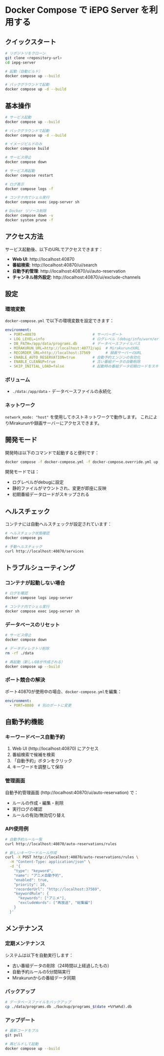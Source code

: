# Docker Compose で iEPG Server を利用する

## クイックスタート

```bash
# リポジトリをクローン
git clone <repository-url>
cd iepg-server

# 起動（自動ビルド）
docker compose up --build

# バックグラウンドで起動
docker compose up -d --build
```

## 基本操作

```bash
# サービス起動
docker compose up --build

# バックグラウンドで起動
docker compose up -d --build

# イメージビルドのみ
docker compose build

# サービス停止
docker compose down

# サービス再起動
docker compose restart

# ログ表示
docker compose logs -f

# コンテナ内でシェル実行
docker compose exec iepg-server sh

# Docker リソース削除
docker compose down -v
docker system prune -f
```

## アクセス方法

サービス起動後、以下のURLでアクセスできます：

- **Web UI**: http://localhost:40870
- **番組検索**: http://localhost:40870/ui/search
- **自動予約管理**: http://localhost:40870/ui/auto-reservation
- **チャンネル除外設定**: http://localhost:40870/ui/exclude-channels

## 設定

### 環境変数

`docker-compose.yml` で以下の環境変数を設定できます：

```yaml
environment:
  - PORT=40870                          # サーバーポート
  - LOG_LEVEL=info                      # ログレベル (debug/info/warn/error)
  - DB_PATH=/app/data/programs.db       # データベースファイルパス
  - MIRAKURUN_URL=http://localhost:40772/api  # MirakurunのURL
  - RECORDER_URL=http://localhost:37569       # 録画サーバーのURL
  - ENABLE_AUTO_RESERVATION=true        # 自動予約エンジンの有効化
  - ENABLE_CLEANUP=true                 # 古い番組データの自動削除
  - SKIP_INITIAL_LOAD=false             # 起動時の番組データ初期ロードをスキップ
```

### ボリューム

- `./data:/app/data` - データベースファイルの永続化

### ネットワーク

`network_mode: "host"` を使用してホストネットワークで動作します。
これによりMirakurunや録画サーバーにアクセスできます。

## 開発モード

開発時は以下のコマンドで起動すると便利です：

```bash
docker compose -f docker-compose.yml -f docker-compose.override.yml up --build
```

開発モードでは：
- ログレベルがdebugに設定
- 静的ファイルがマウントされ、変更が即座に反映
- 初期番組データロードがスキップされる

## ヘルスチェック

コンテナには自動ヘルスチェックが設定されています：

```bash
# ヘルスチェック状態確認
docker compose ps

# 手動ヘルスチェック
curl http://localhost:40870/services
```

## トラブルシューティング

### コンテナが起動しない場合

```bash
# ログを確認
docker compose logs iepg-server

# コンテナ内でシェル実行
docker compose exec iepg-server sh
```

### データベースのリセット

```bash
# サービス停止
docker compose down

# データディレクトリ削除
rm -rf ./data

# 再起動（新しいDBが作成される）
docker compose up --build
```

### ポート競合の解決

ポート40870が使用中の場合、`docker-compose.yml`を編集：

```yaml
environment:
  - PORT=8080  # 別のポートに変更
```

## 自動予約機能

### キーワードベース自動予約

1. Web UI (http://localhost:40870) にアクセス
2. 番組検索で候補を検索
3. 「自動予約」ボタンをクリック
4. キーワードを調整して保存

### 管理画面

自動予約管理画面 (http://localhost:40870/ui/auto-reservation) で：
- ルールの作成・編集・削除
- 実行ログの確認
- ルールの有効/無効切り替え

### API使用例

```bash
# 自動予約ルール一覧
curl http://localhost:40870/auto-reservations/rules

# 新しいキーワードルール作成
curl -X POST http://localhost:40870/auto-reservations/rules \
  -H "Content-Type: application/json" \
  -d '{
    "type": "keyword",
    "name": "アニメ自動予約",
    "enabled": true,
    "priority": 10,
    "recorderUrl": "http://localhost:37569",
    "keywordRule": {
      "keywords": ["アニメ"],
      "excludeWords": ["再放送", "総集編"]
    }
  }'
```

## メンテナンス

### 定期メンテナンス

システムは以下を自動実行します：
- 古い番組データの削除（24時間以上経過したもの）
- 自動予約ルールの5分間隔実行
- Mirakurunからの番組データ同期

### バックアップ

```bash
# データベースファイルをバックアップ
cp ./data/programs.db ./backup/programs_$(date +%Y%m%d).db
```

### アップデート

```bash
# 最新コードをプル
git pull

# 再ビルドして起動
docker compose up --build
```